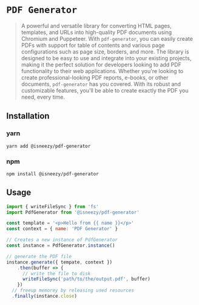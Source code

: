 # `PDF Generator`

> A powerful and versatile library for converting HTML pages, templates, and URLs into high-quality PDF documents using Chromium and Puppeteer. 
> With `pdf-generator`, you can easily create PDFs with support for table of contents and various page configurations such as page size, borders, and more. The library is designed to be easy to use and integrate into your existing projects, making it the perfect solution for developers looking to add PDF functionality to their web applications. Whether you're looking to create professional-looking PDF reports, e-books, or other documents, `pdf-generator` has you covered. With its robust and customizable features, you'll be able to create exactly the PDF you need, every time.

## Installation

### yarn
```shell
yarn add @isneezy/pdf-generator
```

### npm
```shell
npm install @isneezy/pdf-generator
```

## Usage

```js
import { writeFileSync } from 'fs'
import PdfGenerator from '@isneezy/pdf-generator'

const template = '<p>Hello from {{ name }}</p>'
const context = { name: 'PDF Generator' }

// Creates a new instance of PdfGenerator
const instance = PdfGenerator.instance()

// generate the PDF file
instance.generate({ tempate, context })
    .then(buffer => {
      // write the file to disk
      writeFileSync('path/to/the/output.pdf', buffer)
    })
  // freeup memorey by releasing used resources
  .finally(instance.close)
```

